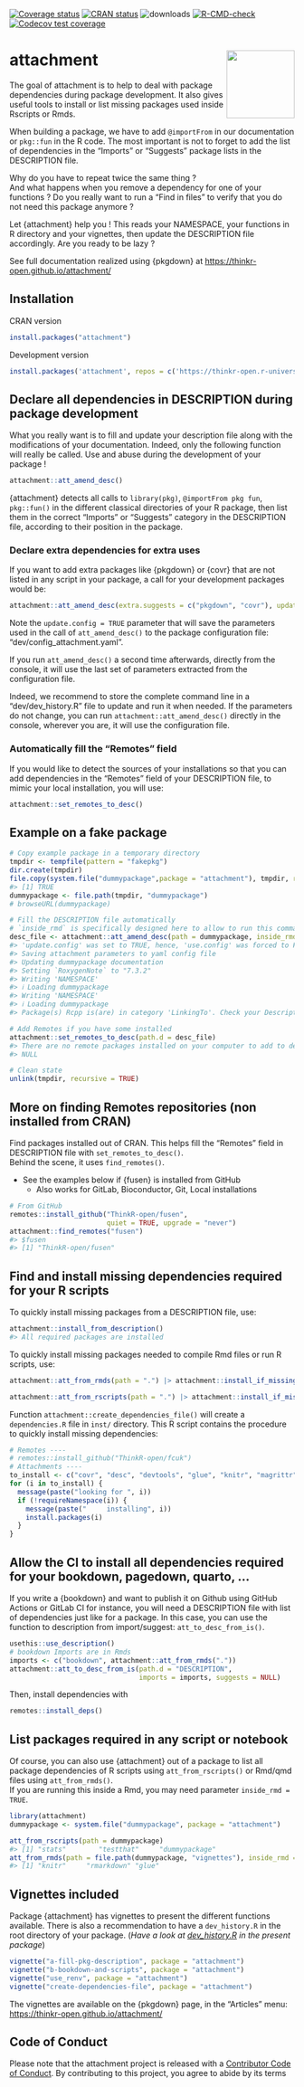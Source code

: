 
<!-- README.md is generated from README.Rmd. Please edit that file -->
<!-- badges: start -->

[![Coverage
status](https://codecov.io/gh/ThinkR-open/attachment/branch/main/graph/badge.svg)](https://app.codecov.io/github/ThinkR-open/attachment/tree/main)
[![CRAN
status](https://www.r-pkg.org/badges/version/attachment)](https://cran.r-project.org/package=attachment)
![downloads](http://cranlogs.r-pkg.org/badges/attachment)
[![R-CMD-check](https://github.com/ThinkR-open/attachment/actions/workflows/R-CMD-check.yaml/badge.svg)](https://github.com/ThinkR-open/attachment/actions/workflows/R-CMD-check.yaml)
[![Codecov test
coverage](https://codecov.io/gh/ThinkR-open/attachment/graph/badge.svg)](https://app.codecov.io/gh/ThinkR-open/attachment)
<!-- badges: end -->

# attachment <img src="man/figures/logo.png" align="right" alt="" width="120" />

The goal of attachment is to help to deal with package dependencies
during package development. It also gives useful tools to install or
list missing packages used inside Rscripts or Rmds.

When building a package, we have to add `@importFrom` in our
documentation or `pkg::fun` in the R code. The most important is not to
forget to add the list of dependencies in the “Imports” or “Suggests”
package lists in the DESCRIPTION file.

Why do you have to repeat twice the same thing ?  
And what happens when you remove a dependency for one of your functions
? Do you really want to run a “Find in files” to verify that you do not
need this package anymore ?

Let {attachment} help you ! This reads your NAMESPACE, your functions in
R directory and your vignettes, then update the DESCRIPTION file
accordingly. Are you ready to be lazy ?

See full documentation realized using {pkgdown} at
<https://thinkr-open.github.io/attachment/>

## Installation

CRAN version

``` r
install.packages("attachment")
```

Development version

``` r
install.packages('attachment', repos = c('https://thinkr-open.r-universe.dev', 'https://cloud.r-project.org'))
```

## Declare all dependencies in DESCRIPTION during package development

What you really want is to fill and update your description file along
with the modifications of your documentation. Indeed, only the following
function will really be called. Use and abuse during the development of
your package !

``` r
attachment::att_amend_desc()
```

{attachment} detects all calls to `library(pkg)`, `@importFrom pkg fun`,
`pkg::fun()` in the different classical directories of your R package,
then list them in the correct “Imports” or “Suggests” category in the
DESCRIPTION file, according to their position in the package.

### Declare extra dependencies for extra uses

If you want to add extra packages like {pkgdown} or {covr} that are not
listed in any script in your package, a call for your development
packages would be:

``` r
attachment::att_amend_desc(extra.suggests = c("pkgdown", "covr"), update.config = TRUE)
```

Note the `update.config = TRUE` parameter that will save the parameters
used in the call of `att_amend_desc()` to the package configuration
file: “dev/config_attachment.yaml”.

If you run `att_amend_desc()` a second time afterwards, directly from
the console, it will use the last set of parameters extracted from the
configuration file.

Indeed, we recommend to store the complete command line in a
“dev/dev_history.R” file to update and run it when needed. If the
parameters do not change, you can run `attachment::att_amend_desc()`
directly in the console, wherever you are, it will use the configuration
file.

### Automatically fill the “Remotes” field

If you would like to detect the sources of your installations so that
you can add dependencies in the “Remotes” field of your DESCRIPTION
file, to mimic your local installation, you will use:

``` r
attachment::set_remotes_to_desc()
```

## Example on a fake package

``` r
# Copy example package in a temporary directory
tmpdir <- tempfile(pattern = "fakepkg")
dir.create(tmpdir)
file.copy(system.file("dummypackage",package = "attachment"), tmpdir, recursive = TRUE)
#> [1] TRUE
dummypackage <- file.path(tmpdir, "dummypackage")
# browseURL(dummypackage)

# Fill the DESCRIPTION file automatically
# `inside_rmd` is specifically designed here to allow to run this command line in the "Readme.Rmd" file
desc_file <- attachment::att_amend_desc(path = dummypackage, inside_rmd = TRUE, update.config = TRUE)
#> 'update.config' was set to TRUE, hence, 'use.config' was forced to FALSE
#> Saving attachment parameters to yaml config file
#> Updating dummypackage documentation
#> Setting `RoxygenNote` to "7.3.2"
#> Writing 'NAMESPACE'
#> ℹ Loading dummypackage
#> Writing 'NAMESPACE'
#> ℹ Loading dummypackage
#> Package(s) Rcpp is(are) in category 'LinkingTo'. Check your Description file to be sure it is really what you want.

# Add Remotes if you have some installed
attachment::set_remotes_to_desc(path.d = desc_file)
#> There are no remote packages installed on your computer to add to description
#> NULL

# Clean state
unlink(tmpdir, recursive = TRUE)
```

## More on finding Remotes repositories (non installed from CRAN)

Find packages installed out of CRAN. This helps fill the “Remotes” field
in DESCRIPTION file with `set_remotes_to_desc()`.  
Behind the scene, it uses `find_remotes()`.

- See the examples below if {fusen} is installed from GitHub
  - Also works for GitLab, Bioconductor, Git, Local installations

``` r
# From GitHub
remotes::install_github("ThinkR-open/fusen",
                        quiet = TRUE, upgrade = "never")
attachment::find_remotes("fusen")
#> $fusen
#> [1] "ThinkR-open/fusen"
```

## Find and install missing dependencies required for your R scripts

To quickly install missing packages from a DESCRIPTION file, use:

``` r
attachment::install_from_description()
#> All required packages are installed
```

To quickly install missing packages needed to compile Rmd files or run R
scripts, use:

``` r
attachment::att_from_rmds(path = ".") |> attachment::install_if_missing()

attachment::att_from_rscripts(path = ".") |> attachment::install_if_missing()
```

Function `attachment::create_dependencies_file()` will create a
`dependencies.R` file in `inst/` directory. This R script contains the
procedure to quickly install missing dependencies:

``` r
# Remotes ----
# remotes::install_github("ThinkR-open/fcuk")
# Attachments ----
to_install <- c("covr", "desc", "devtools", "glue", "knitr", "magrittr", "rmarkdown", "stats", "stringr", "testthat", "utils")
for (i in to_install) {
  message(paste("looking for ", i))
  if (!requireNamespace(i)) {
    message(paste("     installing", i))
    install.packages(i)
  }
}
```

## Allow the CI to install all dependencies required for your bookdown, pagedown, quarto, …

If you write a {bookdown} and want to publish it on Github using GitHub
Actions or GitLab CI for instance, you will need a DESCRIPTION file with
list of dependencies just like for a package. In this case, you can use
the function to description from import/suggest:
`att_to_desc_from_is()`.

``` r
usethis::use_description()
# bookdown Imports are in Rmds
imports <- c("bookdown", attachment::att_from_rmds("."))
attachment::att_to_desc_from_is(path.d = "DESCRIPTION",
                                imports = imports, suggests = NULL)
```

Then, install dependencies with

``` r
remotes::install_deps()
```

## List packages required in any script or notebook

Of course, you can also use {attachment} out of a package to list all
package dependencies of R scripts using `att_from_rscripts()` or Rmd/qmd
files using `att_from_rmds()`.  
If you are running this inside a Rmd, you may need parameter
`inside_rmd = TRUE`.

``` r
library(attachment)
dummypackage <- system.file("dummypackage", package = "attachment")

att_from_rscripts(path = dummypackage)
#> [1] "stats"        "testthat"     "dummypackage"
att_from_rmds(path = file.path(dummypackage, "vignettes"), inside_rmd = TRUE)
#> [1] "knitr"     "rmarkdown" "glue"
```

## Vignettes included

Package {attachment} has vignettes to present the different functions
available. There is also a recommendation to have a `dev_history.R` in
the root directory of your package. (*Have a look at
[dev_history.R](https://github.com/ThinkR-open/attachment/blob/main/dev/dev_history.R)
in the present package*)

``` r
vignette("a-fill-pkg-description", package = "attachment")
vignette("b-bookdown-and-scripts", package = "attachment")
vignette("use_renv", package = "attachment")
vignette("create-dependencies-file", package = "attachment")
```

The vignettes are available on the {pkgdown} page, in the “Articles”
menu: <https://thinkr-open.github.io/attachment/>

## Code of Conduct

Please note that the attachment project is released with a [Contributor
Code of
Conduct](https://thinkr-open.github.io/attachment/CODE_OF_CONDUCT.html).
By contributing to this project, you agree to abide by its terms
